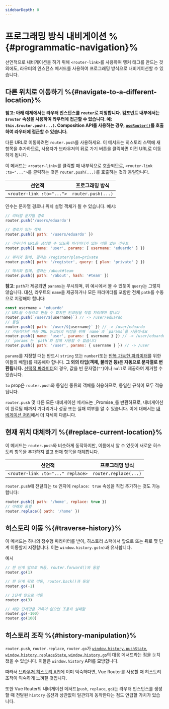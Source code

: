 ```yaml
---
sidebarDepth: 0
---
```


# 프로그래밍 방식 내비게이션 %{#programmatic-navigation}%

<VueSchoolLink
  href="https://vueschool.io/lessons/vue-router-4-programmatic-navigation"
  title="프로그래밍 방식으로 내비게이션하는 방법 배우기"
/>

선언적으로 내비게이션을 하기 위해 `<router-link>`를 사용하여 앵커 태그를 만드는 것 외에도, 라우터의 인스턴스 메서드를 사용하여 프로그래밍 방식으로 내비게이션할 수 있습니다.

## 다른 위치로 이동하기 %{#navigate-to-a-different-location}%

**참고: 아래 예제에서는 라우터 인스턴스를 `router`로 지칭합니다. 컴포넌트 내부에서는 `$router` 속성을 사용하여 라우터에 접근할 수 있습니다. 예: `this.$router.push(...)`. Composition API를 사용하는 경우, [`useRouter()`](../advanced/composition-api)를 호출하여 라우터에 접근할 수 있습니다.**

다른 URL로 이동하려면 `router.push`를 사용하세요. 이 메서드는 히스토리 스택에 새 항목을 추가하므로, 사용자가 브라우저의 뒤로 가기 버튼을 클릭하면 이전 URL로 이동하게 됩니다.

이 메서드는 `<router-link>`를 클릭할 때 내부적으로 호출되므로, `<router-link :to="...">`를 클릭하는 것은 `router.push(...)`를 호출하는 것과 동일합니다.

| 선언적                         | 프로그래밍 방식         |
| ----------------------------- | ---------------------- |
| `<router-link :to="...">`     | `router.push(...)`     |

인수는 문자열 경로나 위치 설명 객체가 될 수 있습니다. 예시:

```js
// 리터럴 문자열 경로
router.push('/users/eduardo')

// 경로가 있는 객체
router.push({ path: '/users/eduardo' })

// 라우터가 URL을 생성할 수 있도록 파라미터가 있는 이름 있는 라우트
router.push({ name: 'user', params: { username: 'eduardo' } })

// 쿼리와 함께, 결과는 /register?plan=private
router.push({ path: '/register', query: { plan: 'private' } })

// 해시와 함께, 결과는 /about#team
router.push({ path: '/about', hash: '#team' })
```

**참고**: `path`가 제공되면 `params`는 무시되며, 위 예시에서 볼 수 있듯이 `query`는 그렇지 않습니다. 대신, 라우트의 `name`을 제공하거나 모든 파라미터를 포함한 전체 `path`를 수동으로 지정해야 합니다:

```js
const username = 'eduardo'
// URL을 수동으로 만들 수 있지만 인코딩을 직접 처리해야 합니다
router.push(`/user/${username}`) // -> /user/eduardo
// 동일
router.push({ path: `/user/${username}` }) // -> /user/eduardo
// 가능하다면 자동 URL 인코딩의 이점을 위해 `name`과 `params`를 사용하세요
router.push({ name: 'user', params: { username } }) // -> /user/eduardo
// `params`는 `path`와 함께 사용할 수 없습니다
router.push({ path: '/user', params: { username } }) // -> /user
```

`params`를 지정할 때는 반드시 `string` 또는 `number`(또는 [반복 가능한 파라미터](./route-matching-syntax.md#Repeatable-params)를 위한 이들의 배열)를 제공해야 합니다. **그 외의 타입(객체, 불리언 등)은 자동으로 문자열로 변환됩니다.** [선택적 파라미터](./route-matching-syntax.md#Optional-parameters)의 경우, 값을 빈 문자열(`""`)이나 `null`로 제공하여 제거할 수 있습니다.

`to` prop은 `router.push`와 동일한 종류의 객체를 허용하므로, 동일한 규칙이 모두 적용됩니다.

`router.push` 및 다른 모든 내비게이션 메서드는 _Promise_를 반환하므로, 내비게이션이 완료될 때까지 기다리거나 성공 또는 실패 여부를 알 수 있습니다. 이에 대해서는 [내비게이션 처리](../advanced/navigation-failures.md)에서 더 자세히 다룹니다.

## 현재 위치 대체하기 %{#replace-current-location}%

이 메서드는 `router.push`와 비슷하게 동작하지만, 이름에서 알 수 있듯이 새로운 히스토리 항목을 추가하지 않고 현재 항목을 대체합니다.

| 선언적                                 | 프로그래밍 방식         |
| ------------------------------------- | ---------------------- |
| `<router-link :to="..." replace>`     | `router.replace(...)`  |

`router.push`에 전달되는 `to` 인자에 `replace: true` 속성을 직접 추가하는 것도 가능합니다:

```js
router.push({ path: '/home', replace: true })
// 아래와 동일
router.replace({ path: '/home' })
```

## 히스토리 이동 %{#traverse-history}%

<VueSchoolLink
  href="https://vueschool.io/lessons/go-back"
  title="Vue Router로 뒤로 가는 방법 배우기"
/>

이 메서드는 하나의 정수형 파라미터를 받아, 히스토리 스택에서 앞으로 또는 뒤로 몇 단계 이동할지 지정합니다. 이는 `window.history.go(n)`과 유사합니다.

예시

```js
// 한 단계 앞으로 이동, router.forward()와 동일
router.go(1)

// 한 단계 뒤로 이동, router.back()과 동일
router.go(-1)

// 3단계 앞으로 이동
router.go(3)

// 해당 단계만큼 기록이 없으면 조용히 실패함
router.go(-100)
router.go(100)
```

## 히스토리 조작 %{#history-manipulation}%

`router.push`, `router.replace`, `router.go`가 [`window.history.pushState`, `window.history.replaceState`, `window.history.go`](https://developer.mozilla.org/en-US/docs/Web/API/History)의 대응 메서드라는 점을 눈치챘을 수 있습니다. 이들은 `window.history` API를 모방합니다.

따라서 [브라우저 히스토리 API](https://developer.mozilla.org/en-US/docs/Web/API/History_API)에 이미 익숙하다면, Vue Router를 사용할 때 히스토리 조작이 익숙하게 느껴질 것입니다.

또한 Vue Router의 내비게이션 메서드(`push`, `replace`, `go`)는 라우터 인스턴스를 생성할 때 전달된 `history` 옵션과 상관없이 일관되게 동작한다는 점도 언급할 가치가 있습니다.